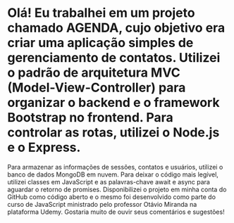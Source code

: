 # Olá! Eu trabalhei em um projeto chamado AGENDA, cujo objetivo era criar uma aplicação simples de gerenciamento de contatos. Utilizei o padrão de arquitetura MVC (Model-View-Controller) para organizar o backend e o framework Bootstrap no frontend. Para controlar as rotas, utilizei o Node.js e o Express.
Para armazenar as informações de sessões, contatos e usuários, utilizei o banco de dados MongoDB em nuvem. Para deixar o código mais legível, utilizei classes em JavaScript e as palavras-chave await e async para aguardar o retorno de promises.
Disponibilizei o projeto em minha conta do GitHub como código aberto e o mesmo foi desenvolvido como parte do curso de JavaScript ministrado pelo professor Otávio Miranda na plataforma Udemy. Gostaria muito de ouvir seus comentários e sugestões!
